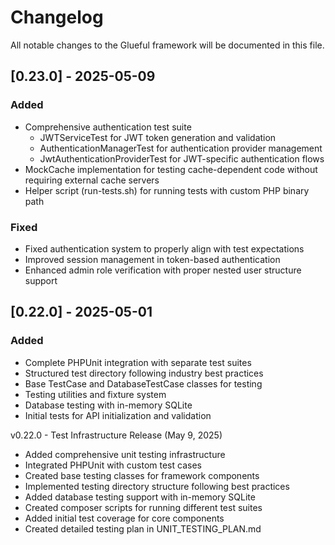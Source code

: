 # Changelog

All notable changes to the Glueful framework will be documented in this file.

## [0.23.0] - 2025-05-09

### Added
- Comprehensive authentication test suite
  - JWTServiceTest for JWT token generation and validation
  - AuthenticationManagerTest for authentication provider management
  - JwtAuthenticationProviderTest for JWT-specific authentication flows
- MockCache implementation for testing cache-dependent code without requiring external cache servers
- Helper script (run-tests.sh) for running tests with custom PHP binary path

### Fixed
- Fixed authentication system to properly align with test expectations
- Improved session management in token-based authentication
- Enhanced admin role verification with proper nested user structure support

## [0.22.0] - 2025-05-01

### Added
- Complete PHPUnit integration with separate test suites
- Structured test directory following industry best practices
- Base TestCase and DatabaseTestCase classes for testing
- Testing utilities and fixture system
- Database testing with in-memory SQLite
- Initial tests for API initialization and validation

v0.22.0 - Test Infrastructure Release (May 9, 2025)
- Added comprehensive unit testing infrastructure
- Integrated PHPUnit with custom test cases
- Created base testing classes for framework components
- Implemented testing directory structure following best practices
- Added database testing support with in-memory SQLite
- Created composer scripts for running different test suites
- Added initial test coverage for core components
- Created detailed testing plan in UNIT_TESTING_PLAN.md

